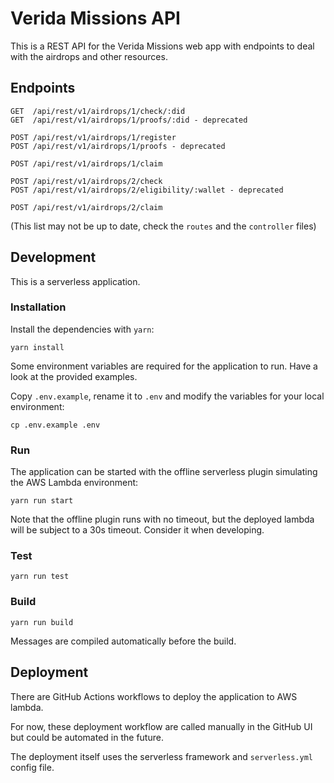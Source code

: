 # Verida Missions API

This is a REST API for the Verida Missions web app with endpoints to deal with the airdrops and other resources.

## Endpoints

```
GET  /api/rest/v1/airdrops/1/check/:did
GET  /api/rest/v1/airdrops/1/proofs/:did - deprecated

POST /api/rest/v1/airdrops/1/register
POST /api/rest/v1/airdrops/1/proofs - deprecated

POST /api/rest/v1/airdrops/1/claim

POST /api/rest/v1/airdrops/2/check
POST /api/rest/v1/airdrops/2/eligibility/:wallet - deprecated

POST /api/rest/v1/airdrops/2/claim
```

(This list may not be up to date, check the `routes` and the `controller` files)

## Development

This is a serverless application.

### Installation

Install the dependencies with `yarn`:

```
yarn install
```

Some environment variables are required for the application to run. Have a look at the provided examples.

Copy `.env.example`, rename it to `.env` and modify the variables for your local environment:

```
cp .env.example .env
```

### Run

The application can be started with the offline serverless plugin simulating the AWS Lambda environment:

```
yarn run start
```

Note that the offline plugin runs with no timeout, but the deployed lambda will be subject to a 30s timeout. Consider it when developing.

### Test

```
yarn run test
```

### Build

```
yarn run build
```

Messages are compiled automatically before the build.

## Deployment

There are GitHub Actions workflows to deploy the application to AWS lambda.

For now, these deployment workflow are called manually in the GitHub UI but could be automated in the future.

The deployment itself uses the serverless framework and `serverless.yml` config file.
